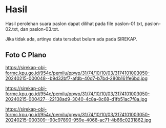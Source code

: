 # Hasil

Hasil perolehan suara paslon dapat dilihat pada file paslon-01.txt, paslon-02.txt, dan paslon-03.txt.

Jika tidak ada, artinya data tersebut belum ada pada SIREKAP.

## Foto C Plano

https://sirekap-obj-formc.kpu.go.id/954c/pemilu/ppwp/31/74/10/10/03/3174101003050-20240215-000048--b9d32bf7-afdb-40d7-b7bd-280b161fe6bd.jpg

https://sirekap-obj-formc.kpu.go.id/954c/pemilu/ppwp/31/74/10/10/03/3174101003050-20240215-000427--22138ad9-3040-4c8a-8c68-d1fb51ac7f8a.jpg

https://sirekap-obj-formc.kpu.go.id/954c/pemilu/ppwp/31/74/10/10/03/3174101003050-20240215-000309--90c97890-959e-4068-ac71-4b66c0231862.jpg
